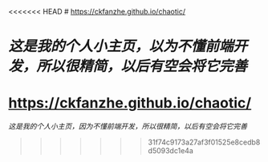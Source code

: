 <<<<<<< HEAD
﻿# https://ckfanzhe.github.io/chaotic/ 

*这是我的个人小主页，以为不懂前端开发，所以很精简，以后有空会将它完善*
=======
# https://ckfanzhe.github.io/chaotic/ 

*这是我的个人小主页，因为不懂前端开发，所以很精简，以后有空会将它完善*
>>>>>>> 31f74c9173a27af3f01525e8cedb8d5093dc1e4a
